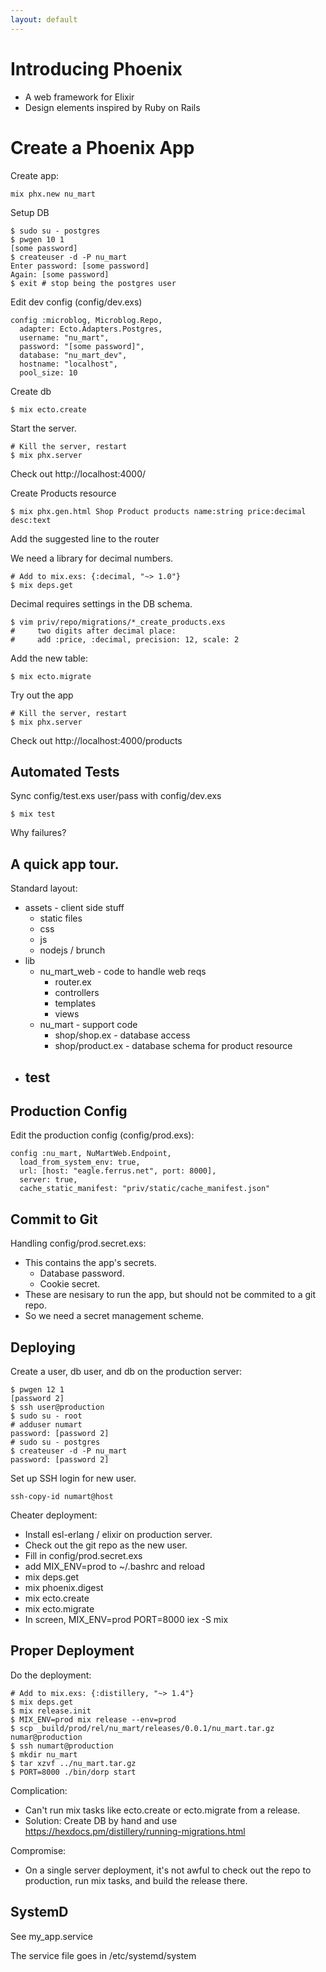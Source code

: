 ```yaml
---
layout: default
---
```


# Introducing Phoenix

 - A web framework for Elixir
 - Design elements inspired by Ruby on Rails

# Create a Phoenix App

Create app:

```
mix phx.new nu_mart
```

Setup DB

```
$ sudo su - postgres
$ pwgen 10 1
[some password]
$ createuser -d -P nu_mart
Enter password: [some password]
Again: [some password]
$ exit # stop being the postgres user
```

Edit dev config (config/dev.exs)

```
config :microblog, Microblog.Repo,
  adapter: Ecto.Adapters.Postgres,
  username: "nu_mart",
  password: "[some password]",
  database: "nu_mart_dev",
  hostname: "localhost",
  pool_size: 10
```

Create db

```
$ mix ecto.create
```

Start the server.

```
# Kill the server, restart
$ mix phx.server
```

Check out http://localhost:4000/

Create Products resource

```
$ mix phx.gen.html Shop Product products name:string price:decimal desc:text
```

Add the suggested line to the router

We need a library for decimal numbers.

```
# Add to mix.exs: {:decimal, "~> 1.0"}
$ mix deps.get
```

Decimal requires settings in the DB schema.

```
$ vim priv/repo/migrations/*_create_products.exs
#     two digits after decimal place:
#     add :price, :decimal, precision: 12, scale: 2
```

Add the new table:

```
$ mix ecto.migrate
```

Try out the app

```
# Kill the server, restart
$ mix phx.server
```

Check out http://localhost:4000/products

## Automated Tests

Sync config/test.exs user/pass with config/dev.exs

```$ mix test```

Why failures?

## A quick app tour.

Standard layout:

 - assets - client side stuff
   - static files
   - css
   - js
   - nodejs / brunch
 - lib
   - nu_mart_web - code to handle web reqs
     - router.ex
     - controllers
     - templates
     - views
   - nu_mart - support code
     - shop/shop.ex - database access
     - shop/product.ex - database schema for product resource
  - test
    - 

## Production Config

Edit the production config (config/prod.exs):

```
config :nu_mart, NuMartWeb.Endpoint,
  load_from_system_env: true,
  url: [host: "eagle.ferrus.net", port: 8000],
  server: true,
  cache_static_manifest: "priv/static/cache_manifest.json"
```

## Commit to Git

Handling config/prod.secret.exs:

 - This contains the app's secrets.
   - Database password.
   - Cookie secret.
 - These are nesisary to run the app, but should
   not be commited to a git repo.
 - So we need a secret management scheme.
 
## Deploying

Create a user, db user, and db on the production server:

```
$ pwgen 12 1
[password 2]
$ ssh user@production
$ sudo su - root
# adduser numart
password: [password 2]
# sudo su - postgres
$ createuser -d -P nu_mart
password: [password 2]
```

Set up SSH login for new user.

```ssh-copy-id numart@host```

Cheater deployment:

 - Install esl-erlang / elixir on production server.
 - Check out the git repo as the new user.
 - Fill in config/prod.secret.exs
 - add MIX_ENV=prod to ~/.bashrc and reload
 - mix deps.get
 - mix phoenix.digest
 - mix ecto.create
 - mix ecto.migrate
 - In screen, MIX_ENV=prod PORT=8000 iex -S mix

## Proper Deployment

Do the deployment:

```
# Add to mix.exs: {:distillery, "~> 1.4"}
$ mix deps.get
$ mix release.init
$ MIX_ENV=prod mix release --env=prod
$ scp _build/prod/rel/nu_mart/releases/0.0.1/nu_mart.tar.gz numar@production
$ ssh numart@production
$ mkdir nu_mart
$ tar xzvf ../nu_mart.tar.gz
$ PORT=8000 ./bin/dorp start
```

Complication: 

 * Can't run mix tasks like ecto.create or ecto.migrate from a release.
 * Solution: Create DB by hand and use https://hexdocs.pm/distillery/running-migrations.html
 
Compromise:

 * On a single server deployment, it's not awful to check out the repo
   to production, run mix tasks, and build the release there.

## SystemD

See my_app.service

The service file goes in /etc/systemd/system

